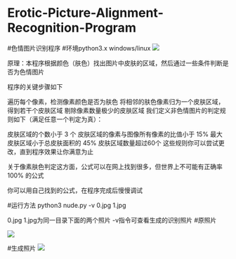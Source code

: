 # Erotic-Picture-Alignment-Recognition-Program

#色情图片识别程序
#环境python3.x windows/linux
![](https://i.imgur.com/JRUmdqd.jpg)


原理：本程序根据颜色（肤色）找出图片中皮肤的区域，然后通过一些条件判断是否为色情图片

程序的关键步骤如下

遍历每个像素，检测像素颜色是否为肤色
将相邻的肤色像素归为一个皮肤区域，得到若干个皮肤区域
剔除像素数量极少的皮肤区域
我们定义非色情图片的判定规则如下（满足任意一个判定为真）：

皮肤区域的个数小于 3 个
皮肤区域的像素与图像所有像素的比值小于 15%
最大皮肤区域小于总皮肤面积的 45%
皮肤区域数量超过60个
这些规则你可以尝试更改，直到程序效果让你满意为止

关于像素肤色判定这方面，公式可以在网上找到很多，但世界上不可能有正确率 100% 的公式

你可以用自己找到的公式，在程序完成后慢慢调试

#运行方法
python3 nude.py -v 0.jpg 1.jpg

0.jpg 1.jpg为同一目录下面的两个照片
-v指令可查看生成的识别照片
#原照片

![](https://i.imgur.com/f4Ois72.jpg)

#生成照片
![](https://i.imgur.com/f5LIO2P.jpg)
